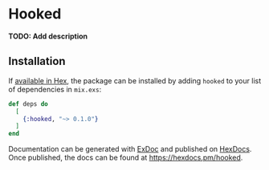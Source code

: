 # Hooked

**TODO: Add description**

## Installation

If [available in Hex](https://hex.pm/docs/publish), the package can be installed
by adding `hooked` to your list of dependencies in `mix.exs`:

```elixir
def deps do
  [
    {:hooked, "~> 0.1.0"}
  ]
end
```

Documentation can be generated with [ExDoc](https://github.com/elixir-lang/ex_doc)
and published on [HexDocs](https://hexdocs.pm). Once published, the docs can
be found at <https://hexdocs.pm/hooked>.

